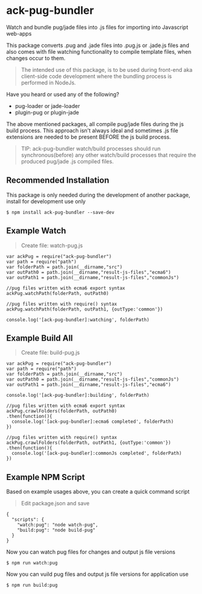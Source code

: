 # ack-pug-bundler
Watch and bundle pug/jade files into .js files for importing into Javascript web-apps

This package converts .pug and .jade files into .pug.js or .jade.js files and also comes with file watching functionality to compile template files, when changes occur to them.

> The intended use of this package, is to be used during front-end aka client-side code development where the bundling process is performed in NodeJs.

Have you heard or used any of the following?
- pug-loader or jade-loader
- plugin-pug or plugin-jade

The above mentioned packages, all compile pug/jade files during the js build process. This approach isn't always ideal and sometimes .js file extensions are needed to be present BEFORE the js build process.

> TIP: ack-pug-bundler watch/build processes should run synchronous(before) any other watch/build processes that require the produced pug/jade .js compiled files.

## Recommended Installation
This package is only needed during the development of another package, install for development use only
```
$ npm install ack-pug-bundler --save-dev
```

## Example Watch
> Create file: watch-pug.js
```
var ackPug = require("ack-pug-bundler")
var path = require("path")
var folderPath = path.join(__dirname,"src")
var outPath0 = path.join(__dirname,"result-js-files","ecma6")
var outPath1 = path.join(__dirname,"result-js-files","commonJs")

//pug files written with ecma6 export syntax
ackPug.watchPath(folderPath, outPath0)

//pug files written with require() syntax
ackPug.watchPath(folderPath, outPath1, {outType:'common'})

console.log('[ack-pug-bundler]:watching', folderPath)
```

## Example Build All
> Create file: build-pug.js
```
var ackPug = require("ack-pug-bundler")
var path = require("path")
var folderPath = path.join(__dirname,"src")
var outPath0 = path.join(__dirname,"result-js-files","commonJs")
var outPath1 = path.join(__dirname,"result-js-files","ecma6")

console.log('[ack-pug-bundler]:building', folderPath)

//pug files written with ecma6 export syntax
ackPug.crawlFolders(folderPath, outPath0)
.then(function(){
  console.log('[ack-pug-bundler]:ecma6 completed', folderPath)
})

//pug files written with require() syntax
ackPug.crawlFolders(folderPath, outPath1, {outType:'common'})
.then(function(){
  console.log('[ack-pug-bundler]:commonJs completed', folderPath)
})
```


## Example NPM Script
Based on example usages above, you can create a quick command script

> Edit package.json and save
```
{
  "scripts": {
    "watch:pug": "node watch-pug",
    "build:pug": "node build-pug"
  }
}
```

Now you can watch pug files for changes and output js file versions
```
$ npm run watch:pug
```

Now you can vuild pug files and output js file versions for application use
```
$ npm run build:pug
```
